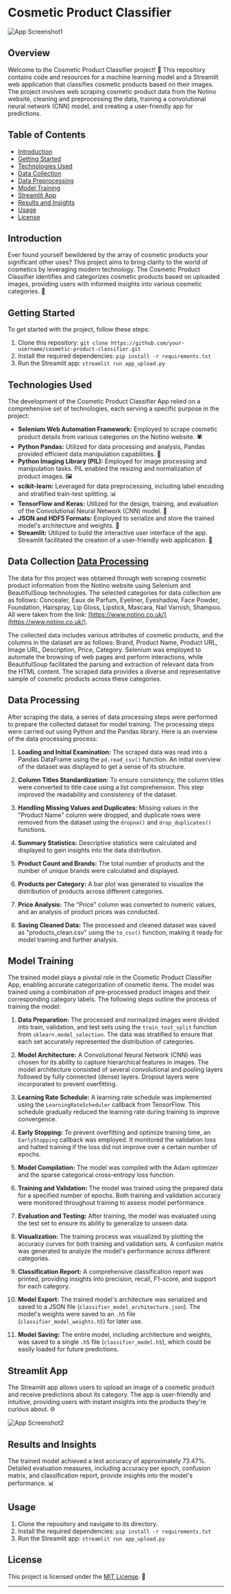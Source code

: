 # Cosmetic Product Classifier

![App Screenshot1](images/app1.png)

## Overview

Welcome to the Cosmetic Product Classifier project! 🎉 This repository contains code and resources for a machine learning model and a Streamlit web application that classifies cosmetic products based on their images. The project involves web scraping cosmetic product data from the Notino website, cleaning and preprocessing the data, training a convolutional neural network (CNN) model, and creating a user-friendly app for predictions.

## Table of Contents

- [Introduction](#introduction)
- [Getting Started](#getting-started)
- [Technologies Used](#technologies-used)
- [Data Collection](#data-collection)
- [Data Preprocessing](#data-preprocessing)
- [Model Training](#model-training)
- [Streamlit App](#streamlit-app)
- [Results and Insights](#results-and-insights)
- [Usage](#usage)
- [License](#license)

## Introduction

Ever found yourself bewildered by the array of cosmetic products your significant other uses? This project aims to bring clarity to the world of cosmetics by leveraging modern technology. The Cosmetic Product Classifier identifies and categorizes cosmetic products based on uploaded images, providing users with informed insights into various cosmetic categories. 🌟

## Getting Started

To get started with the project, follow these steps:

1. Clone this repository: `git clone https://github.com/your-username/cosmetic-product-classifier.git`
2. Install the required dependencies: `pip install -r requirements.txt`
3. Run the Streamlit app: `streamlit run app_upload.py`

## Technologies Used

The development of the Cosmetic Product Classifier App relied on a comprehensive set of technologies, each serving a specific purpose in the project:

- **Selenium Web Automation Framework:** Employed to scrape cosmetic product details from various categories on the Notino website. 🕷️
- **Python Pandas:** Utilized for data processing and analysis, Pandas provided efficient data manipulation capabilities. 🐼
- **Python Imaging Library (PIL):** Employed for image processing and manipulation tasks. PIL enabled the resizing and normalization of product images. 🖼️
- **scikit-learn:** Leveraged for data preprocessing, including label encoding and stratified train-test splitting. 📊
- **TensorFlow and Keras:** Utilized for the design, training, and evaluation of the Convolutional Neural Network (CNN) model. 🧠
- **JSON and HDF5 Formats:** Employed to serialize and store the trained model's architecture and weights. 💾
- **Streamlit:** Utilized to build the interactive user interface of the app. Streamlit facilitated the creation of a user-friendly web application. 🚀

## Data Collection [Data Processing](products_clean_analysis.ipynb#data-processing)


The data for this project was obtained through web scraping cosmetic product information from the Notino website using Selenium and BeautifulSoup technologies. The selected categories for data collection are as follows: Concealer, Eaux de Parfum, Eyeliner, Eyeshadow, Face Powder, Foundation, Hairspray, Lip Gloss, Lipstick, Mascara, Nail Varnish, Shampoo. All were taken from the link: [https://www.notino.co.uk/](https://www.notino.co.uk/).

The collected data includes various attributes of cosmetic products, and the columns in the dataset are as follows: Brand, Product Name, Product URL, Image URL, Description, Price, Category. Selenium was employed to automate the browsing of web pages and perform interactions, while BeautifulSoup facilitated the parsing and extraction of relevant data from the HTML content. The scraped data provides a diverse and representative sample of cosmetic products across these categories.

## Data Processing

After scraping the data, a series of data processing steps were performed to prepare the collected dataset for model training. The processing steps were carried out using Python and the Pandas library. Here is an overview of the data processing process:

1. **Loading and Initial Examination:** The scraped data was read into a Pandas DataFrame using the `pd.read_csv()` function. An initial overview of the dataset was displayed to get a sense of its structure.

2. **Column Titles Standardization:** To ensure consistency, the column titles were converted to title case using a list comprehension. This step improved the readability and consistency of the dataset.

3. **Handling Missing Values and Duplicates:** Missing values in the "Product Name" column were dropped, and duplicate rows were removed from the dataset using the `dropna()` and `drop_duplicates()` functions.

4. **Summary Statistics:** Descriptive statistics were calculated and displayed to gain insights into the data distribution.

5. **Product Count and Brands:** The total number of products and the number of unique brands were calculated and displayed.

6. **Products per Category:** A bar plot was generated to visualize the distribution of products across different categories.

7. **Price Analysis:** The "Price" column was converted to numeric values, and an analysis of product prices was conducted.

8. **Saving Cleaned Data:** The processed and cleaned dataset was saved as "products_clean.csv" using the `to_csv()` function, making it ready for model training and further analysis.

## Model Training

The trained model plays a pivotal role in the Cosmetic Product Classifier App, enabling accurate categorization of cosmetic items. The model was trained using a combination of pre-processed product images and their corresponding category labels. The following steps outline the process of training the model:

1. **Data Preparation:** The processed and normalized images were divided into train, validation, and test sets using the `train_test_split` function from `sklearn.model_selection`. The data was stratified to ensure that each set accurately represented the distribution of categories.

2. **Model Architecture:** A Convolutional Neural Network (CNN) was chosen for its ability to capture hierarchical features in images. The model architecture consisted of several convolutional and pooling layers followed by fully connected (dense) layers. Dropout layers were incorporated to prevent overfitting.

3. **Learning Rate Schedule:** A learning rate schedule was implemented using the `LearningRateScheduler` callback from TensorFlow. This schedule gradually reduced the learning rate during training to improve convergence.

4. **Early Stopping:** To prevent overfitting and optimize training time, an `EarlyStopping` callback was employed. It monitored the validation loss and halted training if the loss did not improve over a certain number of epochs.

5. **Model Compilation:** The model was compiled with the Adam optimizer and the sparse categorical cross-entropy loss function.

6. **Training and Validation:** The model was trained using the prepared data for a specified number of epochs. Both training and validation accuracy were monitored throughout training to assess model performance.

7. **Evaluation and Testing:** After training, the model was evaluated using the test set to ensure its ability to generalize to unseen data.

8. **Visualization:** The training process was visualized by plotting the accuracy curves for both training and validation sets. A confusion matrix was generated to analyze the model's performance across different categories.

9. **Classification Report:** A comprehensive classification report was printed, providing insights into precision, recall, F1-score, and support for each category.

10. **Model Export:** The trained model's architecture was serialized and saved to a JSON file (`classifier_model_architecture.json`). The model's weights were saved to an `.h5` file (`classifier_model_weights.h5`) for later use.

11. **Model Saving:** The entire model, including architecture and weights, was saved to a single `.h5` file (`classifier_model.h5`), which could be easily loaded for future predictions.

## Streamlit App

The Streamlit app allows users to upload an image of a cosmetic product and receive predictions about its category. The app is user-friendly and intuitive, providing users with instant insights into the products they're curious about. 🌐

![App Screenshot2](images/app2.png)

## Results and Insights

The trained model achieved a test accuracy of approximately 73.47%. Detailed evaluation measures, including accuracy per epoch, confusion matrix, and classification report, provide insights into the model's performance. 📊

## Usage

1. Clone the repository and navigate to its directory.
2. Install the required dependencies: `pip install -r requirements.txt`
3. Run the Streamlit app: `streamlit run app_upload.py`

## License

This project is licensed under the [MIT License](LICENSE). 📄

---
